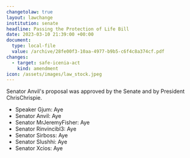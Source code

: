 ```yaml
---
changetolaw: true
layout: lawchange
institution: senate
headline: Passing the Protection of Life Bill
date: 2023-03-10 21:39:00 +00:00
document:
  type: local-file
  value: /archive/28fe00f3-10aa-4977-b9b5-c6f4c8a374cf.pdf
changes:
  - target: safe-icenia-act
    kind: amendment
icon: /assets/images/law_stock.jpeg
---
```

Senator Anvil's proposal was approved by the Senate and by President ChrisChrispie.<!--more-->

- Speaker Gjum: Aye
- Senator Anvil: Aye
- Senator MrJeremyFisher: Aye
- Senator Rinvincibl3: Aye
- Senator Sirboss: Aye
- Senator Slushhi: Aye
- Senator Xcios: Aye

